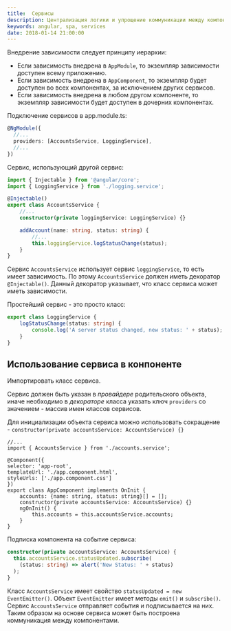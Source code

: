 ```yaml
---
title:  Сервисы
description: Централизация логики и упрощение коммуникации между компонентами с помощью сервисов.
keywords: angular, spa, services
date: 2018-01-14 21:00:00
---
```


Внедрение зависимости следует принципу иерархии:

+ Если зависимость внедрена в `AppModule`, то экземпляр зависимости доступен всему приложению.
+ Если зависимость внедрена в `AppComponent`, то экземпляр будет доступен во всех компонентах, за исключением других сервисов.
+ Если зависимость внедрена в любом другом компоненте, то экземпляр зависимости будет доступен в дочерних компонентах.

Подключение сервисов в app.module.ts:

```typescript
@NgModule({
  //...
  providers: [AccountsService, LoggingService],
  //...
})
```

Сервис, использующий другой сервис:

```typescript
import { Injectable } from '@angular/core';
import { LoggingService } from './logging.service';

@Injectable()
export class AccountsService {
    //...
    constructor(private loggingService: LoggingService) {}

    addAccount(name: string, status: string) {
        //...
        this.loggingService.logStatusChange(status);
    }
}
```

Сервис `AccountsService` использует сервис `loggingService`, то есть имеет зависимость. По этому `AccountsService` должен иметь декоратор `@Injectable()`. Данный декоратор указывает, что класс сервиса может иметь зависимости.

Простейший сервис - это просто класс:

```typescript
export class LoggingService {
    logStatusChange(status: string) {
        console.log('A server status changed, new status: ' + status);
    }
}
```

## Использование сервиса в конпоненте

Импортировать класс сервиса.

Сервис должен быть указан в *провайдере* родительского объекта, иначе необходимо в *декораторе* класса указать ключ `providers` со значением - массив имен классов сервисов.

Для инициализации объекта сервиса можно использовать сокращение - `constructor(private accountsService: AccountsService) {}`

```typescript{10}
//...
import { AccountsService } from './accounts.service';

@Component({
selector: 'app-root',
templateUrl: './app.component.html',
styleUrls: ['./app.component.css']
})
export class AppComponent implements OnInit {
    accounts: {name: string, status: string}[] = [];
    constructor(private accountsService: AccountsService) {}
    ngOnInit() {
        this.accounts = this.accountsService.accounts;
    }
}
```

Подписка компонента на событие сервиса:

```typescript
constructor(private accountsService: AccountsService) {
  this.accountsService.statusUpdated.subscribe(
    (status: string) => alert('New Status: ' + status)
  );
}
```

Класс `AccountsService` имеет свойство `statusUpdated = new EventEmitter()`. Объект `EventEmitter` имеет методы `emit()` и `subscribe()`. Сервис `AccountsService` отправляет события и подписывается на них. Таким образом на основе сервиса может быть построена коммуникация между компонентами.